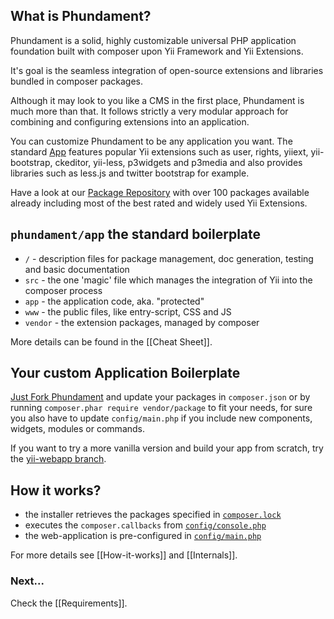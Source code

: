 What is Phundament?
-------------------
Phundament is a solid, highly customizable universal PHP application foundation built with composer upon Yii Framework and Yii Extensions.

It's goal is the seamless integration of open-source extensions and libraries bundled in composer packages.

Although it may look to you like a CMS in the first place, Phundament is much more than that.
It follows strictly a very modular approach for combining and configuring extensions into an application.

You can customize Phundament to be any application you want. The standard [App](https://github.com/phundament/app) features popular Yii extensions such as user, rights, yiiext, yii-bootstrap, ckeditor, yii-less, p3widgets and p3media and also provides libraries such as less.js and twitter bootstrap for example.

Have a look at our [Package Repository](http://phundament.com/en/packages-12.html) with over 100 packages available already including most of the best rated and widely used Yii Extensions.


`phundament/app` the standard boilerplate
-----------------------------------------

* `/` - description files for package management, doc generation, testing and basic documentation
* `src` - the one 'magic' file which manages the integration of Yii into the composer process
* `app` - the application code, aka. "protected"
* `www` - the public files, like entry-script, CSS and JS
* `vendor` - the extension packages, managed by composer

More details can be found in the [[Cheat Sheet]].

Your custom Application Boilerplate
-----------------------------------

[Just Fork Phundament](https://github.com/phundament/app/fork_select) and update your packages in `composer.json` or by running `composer.phar require vendor/package` to fit your needs, for sure you also have to update `config/main.php` if you include new components, widgets, modules or commands.

If you want to try a more vanilla version and build your app from scratch, try the [yii-webapp branch](https://github.com/phundament/app/tree/yii-webapp).



How it works?
-------------
 * the installer retrieves the packages specified in [`composer.lock`](https://github.com/phundament/app/blob/master/composer.lock)
 * executes the `composer.callbacks` from [`config/console.php`](https://github.com/phundament/app/blob/master/config/console.php)
 * the web-application is pre-configured in [`config/main.php`](https://github.com/phundament/app/blob/master/config/main.php)

For more details see [[How-it-works]] and [[Internals]].


### Next...

Check the [[Requirements]].
